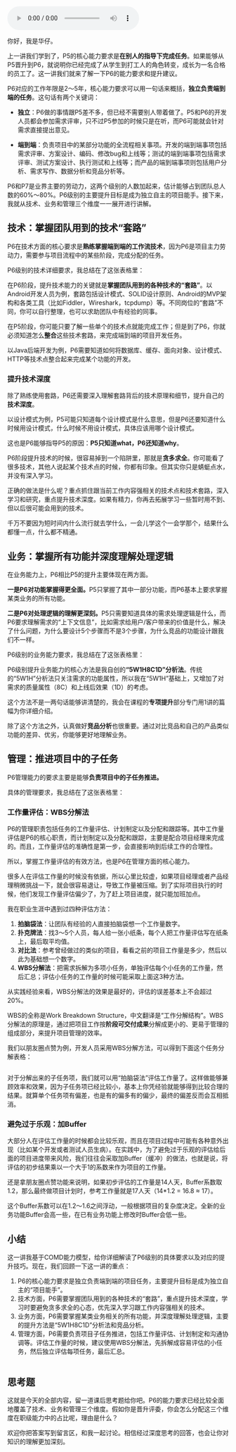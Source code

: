 <audio title="08 _ P6提升攻略：怎么成为独立自主的“项目能手”？" src="https://static001.geekbang.org/resource/audio/59/5c/5916c28b07bc80238b188cd50dfa6a5c.mp3" controls="controls"></audio> 
<p>你好，我是华仔。</p><p>上一讲我们学到了，P5的核心能力要求是<strong>在别人的指导下完成任务</strong>。如果能够从P5晋升到P6，就说明你已经完成了从学生到打工人的角色转变，成长为一名合格的员工了。这一讲我们就来了解一下P6的能力要求和提升建议。</p><p>P6对应的工作年限是2～5年，核心能力要求可以用一句话来概括，<strong>独立负责端到端的任务</strong>。这句话有两个关键词：</p><ul>
<li>
<p><strong>独立</strong>：P6做的事情跟P5差不多，但已经不需要别人带着做了。P5和P6的开发人员都会参加需求评审，只不过P5参加的时候只是在听，而P6可能就会针对需求直接提出意见。</p>
</li>
<li>
<p><strong>端到端</strong>：负责项目中的某部分功能的全流程相关事项。开发的端到端事项包括需求评审、方案设计、编码、修改bug和上线等；测试的端到端事项包括需求评审、测试方案设计、执行测试和上线等；而产品的端到端事项则包括用户分析、需求写作、数据分析和竞品分析等。</p>
</li>
</ul><p>P6和P7是业界主要的劳动力，这两个级别的人数加起来，估计能够占到团队总人数的60%～80%。P6级别的主要提升目标是成为独立自主的项目能手。接下来，我就从技术、业务和管理三个维度一一展开进行讲解。<br>
<img src="https://static001.geekbang.org/resource/image/05/1d/050d31ef60697972ea06a5f8ed73031d.jpg" alt=""></p><h2>技术：掌握团队用到的技术“套路”</h2><p>P6在技术方面的核心要求是<strong>熟练掌握端到端的工作流技术</strong>，因为P6是项目主力劳动力，需要参与项目流程中的某些阶段，完成分配的任务。</p><!-- [[[read_end]]] --><p>P6级别的技术详细要求，我总结在了这张表格里：<br>
<img src="https://static001.geekbang.org/resource/image/fc/02/fc9160abecdc9c26b730d3aa2bbe5b02.jpg" alt=""></p><p>在P6阶段，提升技术能力的关键就是<strong>掌握团队用到的各种技术的“套路”</strong>。以Android开发人员为例，套路包括设计模式、SOLID设计原则、Android的MVP架构和各类工具（比如Fiddler，Wireshark，tcpdump）等。不同岗位的“套路”不同，你可以自行整理，也可以求助团队中有经验的同事。</p><p>在P5阶段，你可能只要了解一些单个的技术点就能完成工作；但是到了P6，你就必须知道怎么<strong>整合</strong>这些技术套路，来完成端到端的项目开发任务。</p><p>以Java后端开发为例，P6需要知道如何将数据库、缓存、面向对象、设计模式、HTTP等技术点整合起来完成某个功能的开发。</p><h3>提升技术深度</h3><p>除了熟练使用套路，P6还需要深入理解套路背后的技术原理和细节，提升自己的<strong>技术深度</strong>。</p><p>以设计模式为例，P5可能只知道每个设计模式是什么意思，但是P6还要知道什么时候用设计模式，什么时候不用设计模式，具体应该用哪个设计模式。</p><p>这也是P6能够指导P5的原因：<strong>P5只知道what，P6还知道why</strong>。</p><p>P6阶段提升技术的时候，很容易掉到一个陷阱里，那就是<strong>贪多求全</strong>。你可能看了很多技术，其他人说起某个技术点的时候，你都有印象。但其实你只是蜻蜓点水，并没有深入学习。</p><p>正确的做法是什么呢？重点抓住跟当前工作内容强相关的技术点和技术套路，深入学习和研究，重点提升技术深度。如果有精力，你再去拓展学习一些暂时用不到、但以后很可能会用到的技术。</p><p>千万不要因为短时间内什么流行就去学什么，一会儿学这个一会学那个，结果什么都懂一点，什么都不精通。</p><h2>业务：掌握所有功能并深度理解处理逻辑</h2><p>在业务能力上，P6相比P5的提升主要体现在两方面。</p><p><strong>一是P6对功能掌握得更全面。</strong>P5只掌握了其中一部分功能，而P6基本上要求掌握某类业务的所有功能。</p><p><strong>二是P6对处理逻辑的理解更深刻。</strong>P5只需要知道具体的需求处理逻辑是什么，而P6要求理解需求的“上下文信息”，比如需求给用户/客户带来的价值是什么，解决了什么问题，为什么要设计5个步骤而不是3个步骤，为什么竞品的功能设计跟我们不一样。</p><p>P6级别的业务能力要求，我总结在了这张表格里：<br>
<img src="https://static001.geekbang.org/resource/image/22/e7/2290b770eb4292c3ceb1dc0c0ac680e7.jpg" alt=""></p><p>P6级别提升业务能力的核心方法是我自创的<strong>“5W1H8C1D”分析法</strong>。传统的“5W1H”分析法只关注需求的功能属性，所以我在“5W1H”基础上，又增加了对需求的质量属性（8C）和上线后效果（1D）的考虑。</p><p>这个方法不是一两句话能够讲清楚的，我会在课程的<strong>专项提升</strong>部分专门用1讲的篇幅为你详细介绍。</p><p>除了这个方法之外，认真做好<strong>竞品分析</strong>也很重要。通过对比竞品和自己的产品类似功能的差异、优劣，你能够更好地理解业务。</p><h2>管理：推进项目中的子任务</h2><p>P6管理能力的要求主要是能够<strong>负责项目中的子任务推进。</strong></p><p>具体的管理要求，我总结在了这张表格里：<br>
<img src="https://static001.geekbang.org/resource/image/52/b6/52fb8ed841cayy1efd42d41c375238b6.jpg" alt=""></p><h3>工作量评估：WBS分解法</h3><p>P6的管理职责包括任务的工作量评估、计划制定以及分配和跟踪等。其中工作量评估是P6的核心职责，而计划制定以及分配和跟踪，主要是配合项目经理来完成的。而且，工作量评估的准确性是第一步，会直接影响到后续工作的合理性。</p><p>所以，掌握工作量评估的有效方法，也是P6在管理方面的核心能力。</p><p>很多人在评估工作量的时候没有依据，所以心里比较虚，如果项目经理或者产品经理稍微挑战一下，就会很容易退让，导致工作量被压缩。到了实际项目执行的时候，他们发现工作量评估偏少了，为了赶上项目进度，就只能加班加点。</p><p>我在职业生涯中遇到过四种评估方法：</p><ol>
<li><strong>拍脑袋法</strong>：让团队有经验的人直接拍脑袋想一个工作量数字。</li>
<li><strong>扑克牌法</strong>：找3～5个人员，每人给一张小纸条，每个人把工作量评估写在纸条上，最后取平均值。</li>
<li><strong>对比法</strong>：参考曾经做过的类似的项目，看看之前的项目工作量是多少，然后以此为基础想一个数字。</li>
<li><strong>WBS分解法</strong>：把需求拆解为多项小任务，单独评估每个小任务的工作量，然后汇总；评估小任务的工作量的时候可能采取上面这3种方法。</li>
</ol><p>从实践经验来看，WBS分解法的效果是最好的，评估的误差基本上不会超过20%。</p><p>WBS的全称是Work Breakdown Structure，中文翻译是“工作分解结构”。WBS分解法的原理是，通过把项目工作按<strong>阶段可交付成果</strong>分解成更小的、更易于管理的组成部分，来提升项目管理的效率。</p><p>我们以朋友圈点赞为例，开发人员采用WBS分解方法，可以得到下面这个任务分解表格：</p><p><img src="https://static001.geekbang.org/resource/image/71/2a/71fa7dec065718a574c04788bayy7d2a.jpg" alt=""><img src="https://static001.geekbang.org/resource/image/2d/a8/2d347f7d1cde0527b61af684f1771ba8.jpg" alt=""></p><p>对于分解出来的子任务项，我们就可以用“拍脑袋法”评估工作量了。这样做能够兼顾效率和效果，因为子任务项已经比较小，基本上你凭经验就能够得到比较合理的结果。就算单个任务项有偏差，也是有的偏多有的偏少，最终的偏差反而会互相抵消。</p><h3>避免过于乐观：加Buffer</h3><p>大部分人在评估工作量的时候都会比较乐观，而且在项目过程中可能有各种意外出现（比如某个开发或者测试人员生病）。在实践中，为了避免过于乐观的评估给后面的项目进度带来风险，我们往往会采取加Buffer（缓冲）的做法，也就是说，将评估的初步结果乘以一个大于1的系数来作为项目的工作量。</p><p>还是拿朋友圈点赞功能来说明，如果初步评估的工作量是14人天，Buffer系数取1.2，那么最终做项目计划时，参考工作量就是17人天（14*1.2 = 16.8 ≈ 17）。</p><p>这个Buffer系数可以在1.2～1.6之间浮动，一般根据项目的复杂度决定。全新的业务功能Buffer会高一些，在已有业务功能上修改时Buffer会低一些。</p><h2>小结</h2><p>这一讲我基于COMD能力模型，给你详细解读了P6级别的具体要求以及对应的提升技巧。现在，我们回顾一下这一讲的重点：</p><ol>
<li>P6的核心能力要求是独立负责端到端的项目任务，主要提升目标是成为独立自主的“项目能手”。</li>
<li>技术方面，P6需要掌握团队用到的各种技术的“套路”，重点提升技术深度，学习时要避免贪多求全的心态，优先深入学习跟工作内容强相关的技术。</li>
<li>业务方面，P6需要掌握某类业务相关的所有功能，并深度理解处理逻辑，主要的提升方法是“5W1H8C1D”分析法和竞品分析。</li>
<li>管理方面，P6需要负责项目子任务推进，包括工作量评估、计划制定和沟通协调等。评估工作量的时候，建议使用WBS分解法，先拆解成容易评估的小任务，然后独立评估每项任务，最后汇总。</li>
</ol><p><img src="https://static001.geekbang.org/resource/image/61/dc/6125c35396c1f8742b4bedb6a7ddd2dc.jpg" alt=""></p><h2>思考题</h2><p>这就是今天的全部内容，留一道课后思考题给你吧。P6的能力要求已经比较全面地覆盖了技术、业务和管理三个维度。假如你是晋升评委，你会怎么分配这三个维度在职级能力中的占比呢，理由是什么？</p><p>欢迎你把答案写到留言区，和我一起讨论。相信经过深度思考的回答，也会让你对知识的理解更加深刻。</p><p><img src="https://static001.geekbang.org/resource/image/34/2f/34151e4ae91f1fcce05d781936a3162f.jpeg" alt=""></p>